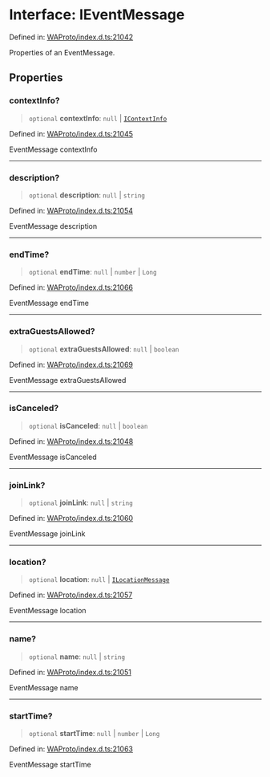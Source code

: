 # Interface: IEventMessage

Defined in: [WAProto/index.d.ts:21042](https://github.com/Fokusdotid/Baileys/blob/c0c23ce3104b65dfcc64246c9ee8a49ef38993b5/WAProto/index.d.ts#L21042)

Properties of an EventMessage.

## Properties

### contextInfo?

> `optional` **contextInfo**: `null` \| [`IContextInfo`](../../../interfaces/IContextInfo.md)

Defined in: [WAProto/index.d.ts:21045](https://github.com/Fokusdotid/Baileys/blob/c0c23ce3104b65dfcc64246c9ee8a49ef38993b5/WAProto/index.d.ts#L21045)

EventMessage contextInfo

***

### description?

> `optional` **description**: `null` \| `string`

Defined in: [WAProto/index.d.ts:21054](https://github.com/Fokusdotid/Baileys/blob/c0c23ce3104b65dfcc64246c9ee8a49ef38993b5/WAProto/index.d.ts#L21054)

EventMessage description

***

### endTime?

> `optional` **endTime**: `null` \| `number` \| `Long`

Defined in: [WAProto/index.d.ts:21066](https://github.com/Fokusdotid/Baileys/blob/c0c23ce3104b65dfcc64246c9ee8a49ef38993b5/WAProto/index.d.ts#L21066)

EventMessage endTime

***

### extraGuestsAllowed?

> `optional` **extraGuestsAllowed**: `null` \| `boolean`

Defined in: [WAProto/index.d.ts:21069](https://github.com/Fokusdotid/Baileys/blob/c0c23ce3104b65dfcc64246c9ee8a49ef38993b5/WAProto/index.d.ts#L21069)

EventMessage extraGuestsAllowed

***

### isCanceled?

> `optional` **isCanceled**: `null` \| `boolean`

Defined in: [WAProto/index.d.ts:21048](https://github.com/Fokusdotid/Baileys/blob/c0c23ce3104b65dfcc64246c9ee8a49ef38993b5/WAProto/index.d.ts#L21048)

EventMessage isCanceled

***

### joinLink?

> `optional` **joinLink**: `null` \| `string`

Defined in: [WAProto/index.d.ts:21060](https://github.com/Fokusdotid/Baileys/blob/c0c23ce3104b65dfcc64246c9ee8a49ef38993b5/WAProto/index.d.ts#L21060)

EventMessage joinLink

***

### location?

> `optional` **location**: `null` \| [`ILocationMessage`](ILocationMessage.md)

Defined in: [WAProto/index.d.ts:21057](https://github.com/Fokusdotid/Baileys/blob/c0c23ce3104b65dfcc64246c9ee8a49ef38993b5/WAProto/index.d.ts#L21057)

EventMessage location

***

### name?

> `optional` **name**: `null` \| `string`

Defined in: [WAProto/index.d.ts:21051](https://github.com/Fokusdotid/Baileys/blob/c0c23ce3104b65dfcc64246c9ee8a49ef38993b5/WAProto/index.d.ts#L21051)

EventMessage name

***

### startTime?

> `optional` **startTime**: `null` \| `number` \| `Long`

Defined in: [WAProto/index.d.ts:21063](https://github.com/Fokusdotid/Baileys/blob/c0c23ce3104b65dfcc64246c9ee8a49ef38993b5/WAProto/index.d.ts#L21063)

EventMessage startTime
